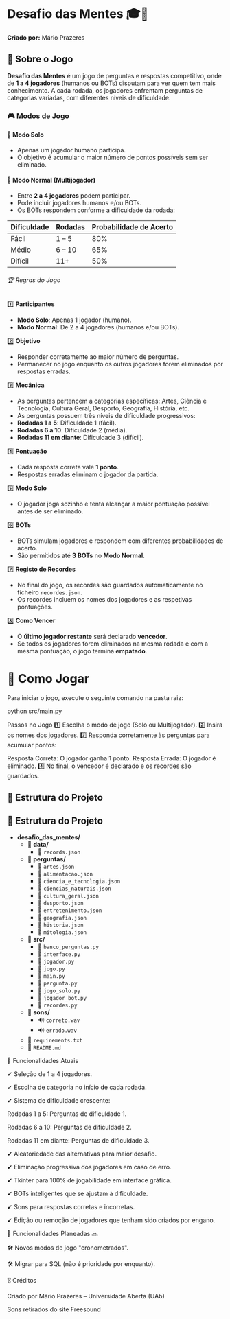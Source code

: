 # Desafio das Mentes 🎓🧠

**Criado por:** Mário Prazeres  

## 📌 Sobre o Jogo  

**Desafio das Mentes** é um jogo de perguntas e respostas competitivo, onde de **1 a 4 jogadores** (humanos ou BOTs) disputam para ver quem tem mais conhecimento. A cada rodada, os jogadores enfrentam perguntas de categorias variadas, com diferentes níveis de dificuldade.

### 🎮 Modos de Jogo  

#### 🔹 **Modo Solo**
- Apenas um jogador humano participa.  
- O objetivo é acumular o maior número de pontos possíveis sem ser eliminado.  

#### 🔹 **Modo Normal (Multijogador)**  
- Entre **2 a 4 jogadores** podem participar.  
- Pode incluir jogadores humanos e/ou BOTs.  
- Os BOTs respondem conforme a dificuldade da rodada:  

| Dificuldade | Rodadas  | Probabilidade de Acerto |
|------------|----------|------------------------|
| Fácil      | 1 – 5    | 80%                    |
| Médio      | 6 – 10   | 65%                    |
| Difícil    | 11+      | 50%                    |

###### 🏆 Regras do Jogo  

1️⃣ **Participantes**  
- **Modo Solo**: Apenas 1 jogador (humano).  
- **Modo Normal**: De 2 a 4 jogadores (humanos e/ou BOTs).  

2️⃣ **Objetivo**  
- Responder corretamente ao maior número de perguntas.  
- Permanecer no jogo enquanto os outros jogadores forem eliminados por respostas erradas.  

3️⃣ **Mecânica**  
- As perguntas pertencem a categorias específicas: Artes, Ciência e Tecnologia, Cultura Geral, Desporto, Geografia, História, etc.  
- As perguntas possuem três níveis de dificuldade progressivos:  
- **Rodadas 1 a 5**: Dificuldade 1 (fácil).  
- **Rodadas 6 a 10**: Dificuldade 2 (média).  
- **Rodadas 11 em diante**: Dificuldade 3 (difícil).  

4️⃣ **Pontuação**  
- Cada resposta correta vale **1 ponto**.  
- Respostas erradas eliminam o jogador da partida.  

5️⃣ **Modo Solo**  
- O jogador joga sozinho e tenta alcançar a maior pontuação possível antes de ser eliminado.  

6️⃣ **BOTs**  
- BOTs simulam jogadores e respondem com diferentes probabilidades de acerto.  
- São permitidos até **3 BOTs** no **Modo Normal**.  

7️⃣ **Registo de Recordes**  
- No final do jogo, os recordes são guardados automaticamente no ficheiro `recordes.json`.
- Os recordes incluem os nomes dos jogadores e as respetivas pontuações.  

8️⃣ **Como Vencer**  
- O **último jogador restante** será declarado **vencedor**.  
- Se todos os jogadores forem eliminados na mesma rodada e com a mesma pontuação, o jogo termina **empatado**.  

# 🚀 Como Jogar  

Para iniciar o jogo, execute o seguinte comando na pasta raiz:

python src/main.py

Passos no Jogo
1️⃣ Escolha o modo de jogo (Solo ou Multijogador).
2️⃣ Insira os nomes dos jogadores.
3️⃣ Responda corretamente às perguntas para acumular pontos:

Resposta Correta: O jogador ganha 1 ponto.
Resposta Errada: O jogador é eliminado.
4️⃣ No final, o vencedor é declarado e os recordes são guardados.

## 📂 Estrutura do Projeto

## 📂 Estrutura do Projeto

- **desafio_das_mentes/**
  - 📁 **data/**
    - 📄 `records.json`
  - 📁 **perguntas/**
    - 📄 `artes.json`
    - 📄 `alimentacao.json`
    - 📄 `ciencia_e_tecnologia.json`
    - 📄 `ciencias_naturais.json`
    - 📄 `cultura_geral.json`
    - 📄 `desporto.json`
    - 📄 `entretenimento.json`
    - 📄 `geografia.json`
    - 📄 `historia.json`
    - 📄 `mitologia.json`
  - 📁 **src/**
    - 📄 `banco_perguntas.py`
    - 📄 `interface.py`
    - 📄 `jogador.py`
    - 📄 `jogo.py`
    - 📄 `main.py`
    - 📄 `pergunta.py`
    - 📄 `jogo_solo.py`
    - 📄 `jogador_bot.py`
    - 📄 `recordes.py`
  - 📁 **sons/**
    - 🔊 `correto.wav`
    - 🔊 `errado.wav`
  - 📄 `requirements.txt`
  - 📄 `README.md`


📌 Funcionalidades Atuais

✔ Seleção de 1 a 4 jogadores.

✔ Escolha de categoria no início de cada rodada.

✔ Sistema de dificuldade crescente:

Rodadas 1 a 5: Perguntas de dificuldade 1.


Rodadas 6 a 10: Perguntas de dificuldade 2.

Rodadas 11 em diante: Perguntas de dificuldade 3.

✔ Aleatoriedade das alternativas para maior desafio.

✔ Eliminação progressiva dos jogadores em caso de erro.

✔ Tkinter para 100% de jogabilidade em interface gráfica.

✔ BOTs inteligentes que se ajustam à dificuldade.

✔ Sons para respostas corretas e incorretas.

✔ Edição ou remoção de jogadores que tenham sido criados por engano.

📌 Funcionalidades Planeadas 🔜

🛠️ Novos modos de jogo "cronometrados".

🛠️ Migrar para SQL (não é prioridade por enquanto).

🎖 Créditos

Criado por Mário Prazeres – Universidade Aberta (UAb)

Sons retirados do site Freesound
